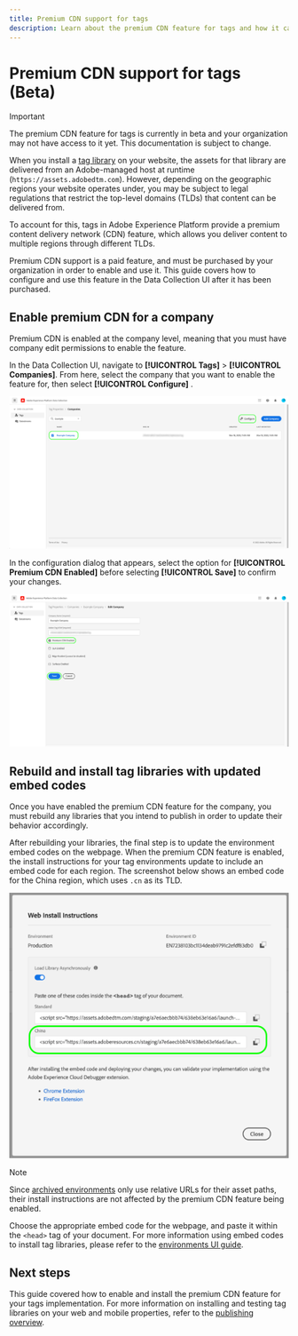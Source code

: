```yaml
---
title: Premium CDN support for tags
description: Learn about the premium CDN feature for tags and how it can be used to deliver your content in multiple geographic regions.
---
```

# Premium CDN support for tags (Beta)

>[!IMPORTANT]
>
>The premium CDN feature for tags is currently in beta and your organization may not have access to it yet. This documentation is subject to change.

When you install a [tag library](./libraries.md) on your website, the assets for that library are delivered from an Adobe-managed host at runtime (`https://assets.adobedtm.com`). However, depending on the geographic regions your website operates under, you may be subject to legal regulations that restrict the top-level domains (TLDs) that content can be delivered from. 

To account for this, tags in Adobe Experience Platform provide a premium content delivery network (CDN) feature, which allows you deliver content to multiple regions through different TLDs.

Premium CDN support is a paid feature, and must be purchased by your organization in order to enable and use it. This guide covers how to configure and use this feature in the Data Collection UI after it has been purchased.

## Enable premium CDN for a company

Premium CDN is enabled at the company level, meaning that you must have company edit permissions to enable the feature.

In the Data Collection UI, navigate to **[!UICONTROL Tags]** > **[!UICONTROL Companies]**. From here, select the company that you want to enable the feature for, then select **[!UICONTROL Configure]** .

![Select a company to configure](../../images/ui/publishing/premium-cdn/configure-property.png)

In the configuration dialog that appears, select the option for **[!UICONTROL Premium CDN Enabled]** before selecting **[!UICONTROL Save]** to confirm your changes.

![Enable the premium CDN option](../../images/ui/publishing/premium-cdn/enable-premium-cdn.png)

## Rebuild and install tag libraries with updated embed codes

Once you have enabled the premium CDN feature for the company, you must rebuild any libraries that you intend to publish in order to update their behavior accordingly.

After rebuilding your libraries, the final step is to update the environment embed codes on the webpage. When the premium CDN feature is enabled, the install instructions for your tag environments update to include an embed code for each region. The screenshot below shows an embed code for the China region, which uses `.cn` as its TLD.

![Embed code for the China region](../../images/ui/publishing/premium-cdn/embed-codes.png)

>[!NOTE]
>
>Since [archived environments](./environments.md#archive) only use relative URLs for their asset paths, their install instructions are not affected by the premium CDN feature being enabled.

Choose the appropriate embed code for the webpage, and paste it within the `<head>` tag of your document. For more information using embed codes to install tag libraries, please refer to the [environments UI guide](./environments.md#installation).

## Next steps

This guide covered how to enable and install the premium CDN feature for your tags implementation. For more information on installing and testing tag libraries on your web and mobile properties, refer to the [publishing overview](./overview.md).
